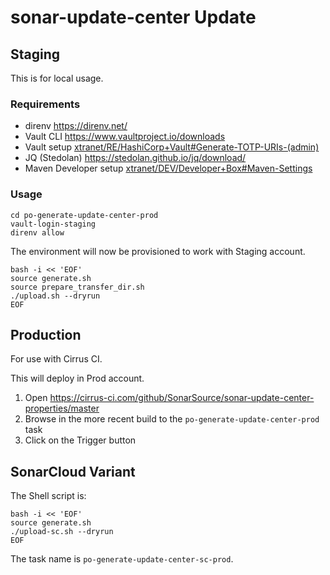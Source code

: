# sonar-update-center Update

## Staging

This is for local usage.

### Requirements

- direnv https://direnv.net/
- Vault CLI https://www.vaultproject.io/downloads
- Vault setup
  [xtranet/RE/HashiCorp+Vault#Generate-TOTP-URIs-(admin)](https://xtranet-sonarsource.atlassian.net/wiki/spaces/RE/pages/2466316312/HashiCorp+Vault#Generate-TOTP-URIs-(admin))
- JQ (Stedolan) https://stedolan.github.io/jq/download/
- Maven Developer
  setup [xtranet/DEV/Developer+Box#Maven-Settings](https://xtranet-sonarsource.atlassian.net/wiki/spaces/DEV/pages/776711/Developer+Box#Maven-Settings)

### Usage

```shell
cd po-generate-update-center-prod
vault-login-staging
direnv allow
```

The environment will now be provisioned to work with Staging account.

```shell
bash -i << 'EOF'
source generate.sh
source prepare_transfer_dir.sh
./upload.sh --dryrun
EOF
```

## Production

For use with Cirrus CI.

This will deploy in Prod account.

1. Open https://cirrus-ci.com/github/SonarSource/sonar-update-center-properties/master
2. Browse in the more recent build to the `po-generate-update-center-prod` task
3. Click on the Trigger button

## SonarCloud Variant

The Shell script is:
```shell
bash -i << 'EOF'
source generate.sh
./upload-sc.sh --dryrun
EOF
```

The task name is `po-generate-update-center-sc-prod`.
